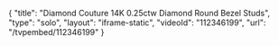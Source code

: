 {
    "title": "Diamond Couture 14K 0.25ctw Diamond Round Bezel Studs",
    "type": "solo",
    "layout": "iframe-static",
    "videoId": "112346199",
    "url": "\/tvpembed\/112346199"
}